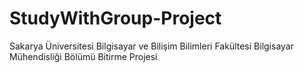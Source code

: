 # StudyWithGroup-Project
Sakarya Üniversitesi Bilgisayar ve Bilişim Bilimleri Fakültesi Bilgisayar Mühendisliği Bölümü Bitirme Projesi
